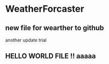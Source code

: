 # WeatherForcaster
## new file for wearther to github
another update trial
## HELLO WORLD FILE !! aaaaa